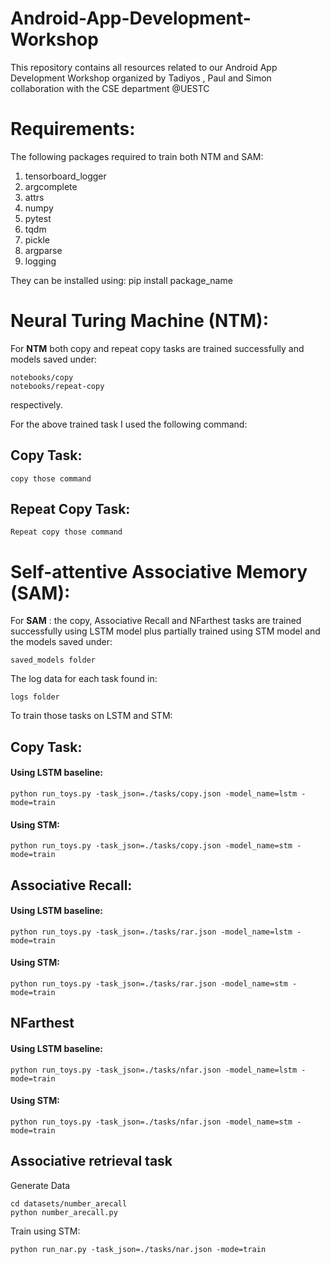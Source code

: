 # Android-App-Development-Workshop
This repository contains all resources related to our Android App Development Workshop organized by Tadiyos , Paul and Simon collaboration with the CSE department @UESTC

# Requirements:
The following packages required to train both NTM and SAM:
1. tensorboard_logger
2. argcomplete
3. attrs
4. numpy
5. pytest
6. tqdm
7. pickle
8. argparse 
9. logging 

 They can be installed using:
 pip install package_name

# Neural Turing Machine (NTM):
For **NTM** both copy and repeat copy tasks are trained successfully and models saved under:
```
notebooks/copy
notebooks/repeat-copy
```
respectively.


For the above trained task I used the following command: 

## Copy Task:
```
copy those command
```

## Repeat Copy Task:
```
Repeat copy those command
```



# Self-attentive Associative Memory (SAM):
For **SAM** : the copy, Associative Recall and NFarthest tasks are trained  successfully using LSTM model plus partially trained using STM model and the models saved under:
```
saved_models folder
```
The log data for each task found in:
```
logs folder
``` 


To train those tasks on LSTM and STM:
## Copy Task:
#### Using LSTM baseline:
```  
python run_toys.py -task_json=./tasks/copy.json -model_name=lstm -mode=train
```
#### Using STM: 
```  
python run_toys.py -task_json=./tasks/copy.json -model_name=stm -mode=train
```

## Associative Recall: 
#### Using LSTM baseline:
``` 
python run_toys.py -task_json=./tasks/rar.json -model_name=lstm -mode=train
```
#### Using STM: 
```  
python run_toys.py -task_json=./tasks/rar.json -model_name=stm -mode=train
```

## NFarthest 
#### Using LSTM baseline:
``` 
python run_toys.py -task_json=./tasks/nfar.json -model_name=lstm -mode=train
```
#### Using STM: 
```  
python run_toys.py -task_json=./tasks/nfar.json -model_name=stm -mode=train
```

## Associative retrieval task
Generate Data  
```
cd datasets/number_arecall
python number_arecall.py
```
Train using STM:  
``` 
python run_nar.py -task_json=./tasks/nar.json -mode=train
```


